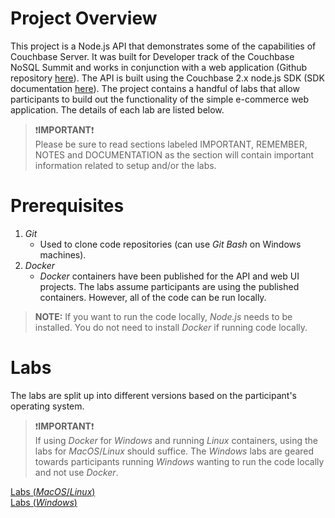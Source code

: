 # Project Overview
This project is a Node.js API that demonstrates some of the capabilities of Couchbase Server.  It was built for Developer track of the Couchbase NoSQL Summit and works in conjunction with a web application (Github repository [here](https://github.com/thejcfactor/cb-dev-days-web)).  The API is built using the Couchbase 2.x node.js SDK (SDK documentation [here](https://docs.couchbase.com/nodejs-sdk/2.6/start-using-sdk.html)).  The project contains a handful of labs that allow participants to build out the functionality of the simple e-commerce web application.  The details of each lab are listed below.

>:exclamation:**IMPORTANT**:exclamation:<br> Please be sure to read sections labeled IMPORTANT, REMEMBER, NOTES and DOCUMENTATION as the section will contain important information related to setup and/or the labs.

# Prerequisites

1. *Git*
    - Used to clone code repositories (can use *Git Bash* on Windows machines).
2. *Docker*
    - *Docker* containers have been published for the API and web UI projects.  The labs assume participants are using the published containers.  However, all of the code can be run locally. 

>**NOTE:** If you want to run the code locally, *Node.js* needs to be installed.  You do not need to install *Docker* if running code locally.

# Labs
The labs are split up into different versions based on the participant's operating system.  

>:exclamation:**IMPORTANT**:exclamation:<br>If using *Docker* for *Windows* and running *Linux* containers, using the labs for *MacOS*/*Linux* should suffice.  The *Windows* labs are geared towards participants running *Windows* wanting to run the code locally and not use *Docker*.

[Labs (*MacOS*/*Linux*)](./docs/labs.md)<br>
[Labs (*Windows*)](./docs/windows_labs.md)

